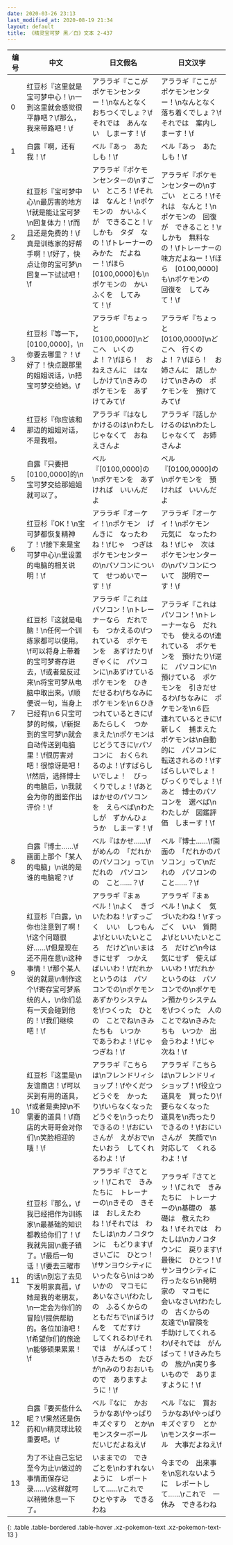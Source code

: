 ```yaml
---
date: 2020-03-26 23:13
last_modified_at: 2020-08-19 21:34
layout: default
title: 《精灵宝可梦 黑／白》文本 2-437
---
```

| 编号 | 中文 | 日文假名 | 日文汉字 |
| ---- | ---- | ---- | --- |
| 0 | 红豆杉『这里就是宝可梦中心！\n一到这里就会感觉很平静吧？\f那么，我来带路吧！\f | アララギ『ここが　ポケモンセンター！\nなんとなく　おちつくでしょ？\fそれでは　あんない　しまーす！\f | アララギ『ここが　ポケモンセンター！\nなんとなく　落ち着くでしょ？\fそれでは　案内しまーす！\f |
| 1 | 白露『啊，还有我！\f | ベル『あっ　あたしも！\f | ベル『あっ　あたしも！\f |
| 2 | 红豆杉『宝可梦中心\n最厉害的地方\f就是能让宝可梦\n回复体力！\f而且还是免费的！\f真是训练家的好帮手啊！\f好了，快点让你的宝可梦\n回复一下试试吧！\f | アララギ『ポケモンセンターの\nすごい　ところ！\fそれは　なんと！\nポケモンの　かいふくが　できること！\rしかも　タダ　なの！\fトレーナーの　みかた　だよねー！\fほら　[0100,0000]も\nポケモンの　かいふくを　してみて！\f | アララギ『ポケモンセンターの\nすごい　ところ！\fそれは　なんと！\nポケモンの　回復が　できること！\rしかも　無料なの！\fトレーナーの　味方だよねー！\fほら　[0100,0000]も\nポケモンの　回復を　してみて！\f |
| 3 | 红豆杉『等一下，[0100,0000]，\n你要去哪里？！\f好了！快点跟那里的姐姐说话，\n把宝可梦交给她。\f | アララギ『ちょっと　[0100,0000]\nどこへ　いくのよ！？\fほら！　おねえさんに　はなしかけて\nきみの　ポケモンを　あずけてみて\f | アララギ『ちょっと　[0100,0000]\nどこへ　行くのよ！？\fほら！　お姉さんに　話しかけて\nきみの　ポケモンを　預けてみて\f |
| 4 | 红豆杉『你应该和那边的姐姐对话，不是我啦。 | アララギ『はなしかけるのは\nわたしじゃなくて　おねえさんよ | アララギ『話しかけるのは\nわたしじゃなくて　お姉さんよ |
| 5 | 白露『只要把[0100,0000]的\n宝可梦交给那姐姐就可以了。 | ベル『[0100,0000]の\nポケモンを　あずければ　いいんだよ | ベル『[0100,0000]の\nポケモンを　預ければ　いいんだよ |
| 6 | 红豆杉『OK！\n宝可梦都恢复精神了！\f接下来是宝可梦中心\n里设置的电脑的相关说明！\f | アララギ『オーケイ！\nポケモン　げんきに　なったわね！\fじゃ　つぎは　ポケモンセンターの\nパソコンについて　せつめいでーす！\f | アララギ『オーケイ！\nポケモン　元気に　なったわね！\fじゃ　次は　ポケモンセンターの\nパソコンについて　説明でーす！\f |
| 7 | 红豆杉『这就是电脑！\n任何一个训练家都可以使用。\f可以将身上带着的宝可梦寄存进去，\f或者是反过来\n将宝可梦从电脑中取出来。\f顺便说一句，当身上已经有\n６只宝可梦的时候，\f新捉到的宝可梦\n就会自动传送到电脑里！\f很厉害对吧！很惊讶是吧！\f然后，选择博士的电脑后，\n我就会为你的图鉴作出评价！\f | アララギ『これは　パソコン！\nトレーナーなら　だれでも　つかえるの\fつれている　ポケモンを　あずけたり\fぎゃくに　パソコンに\nあずけている　ポケモンを　ひきだせるわ\fちなみに　ポケモンを\n６ひき　つれているときに\fあたらしく　つかまえた\nポケモンは　じどうてきに\rパソコンに　おくられるのよ！\fすばらしいでしょ！　びっくりでしょ！\fあと　はかせのパソコンを　えらべば\nわたしが　ずかんひょうか　しまーす！\f | アララギ『これは　パソコン！\nトレーナーなら　だれでも　使えるの\f連れている　ポケモンを　預けたり\f逆に　パソコンに\n預けている　ポケモンを　引きだせるわ\fちなみに　ポケモンを\n６匹　連れているときに\f新しく　捕まえた　ポケモンは\n自動的に　パソコンに　転送されるの！\fすばらしいでしょ！　びっくりでしょ！\fあと　博士のパソコンを　選べば\nわたしが　図鑑評価　しまーす！\f |
| 8 | 白露『博士……\f画面上那个「某人的电脑」\n说的是谁的电脑呢？\f | ベル『はかせ……\fがめんの　「だれかのパソコン」って\nだれの　パソコンの　こと……？\f | ベル『博士……\f画面の　「だれかのパソコン」って\nだれの　パソコンの　こと……？\f |
| 9 | 红豆杉『白露，\n你也注意到了啊！\f这个问题很好……\f但是现在还不用在意\n这种事情！\f那个某人说的就是\n制作这个\f寄存宝可梦系统的人，\n你们总有一天会碰到他的！\f我们继续吧！\f | アララギ『まぁ　ベル！\nよく　きづいたわね！\rすっごく　いい　しつもんよ\fといいたいところ　だけど\nいまは　きにせず　つかえばいいわ！\fだれか　というのは　パソコンでの\nポケモンあずかりシステムを\fつくった　ひとの　ことでね\nきみたちも　いつか　であうわよ！\fじゃ　つぎね！\f | アララギ『まぁ　ベル！\nよく　気づいたわね！\rすっごく　いい　質問よ\fといいたいところ　だけど\n今は　気にせず　使えばいいわ！\fだれか　というのは　パソコンでの\nポケモン預かりシステムを\fつくった　人の　ことでね\nきみたちも　いつか　出会うわよ！\fじゃ　次ね！\f |
| 10 | 红豆杉『这里是\n友谊商店！\f可以买到有用的道具，\f或者是卖掉\n不需要的道具！\f商店的大哥哥会对你们\n笑脸相迎的哦！\f | アララギ『こちらは\nフレンドリィショップ！\fやくだつ　どうぐを　かったり\fいらなくなった　どうぐを\nうったり　できるの！\fおにいさんが　えがおで\nたいおう　してくれるわよ！\f | アララギ『こちらは\nフレンドリィショップ！\f役立つ　道具を　買ったり\f要らなくなった　道具を\n売ったり　できるの！\fおにいさんが　笑顔で\n対応して　くれるわよ！\f |
| 11 | 红豆杉『那么，\f我已经把作为训练家\n最基础的知识都教给你们了！\f我就先回\n鹿子镇了。\f最后一句话！\f要去三曜市的话\n别忘了去见下发明家真菰，\f她是我的老朋友，\n一定会为你们的冒险\f提供帮助的。各位加油吧！\f希望你们的旅途\n能够硕果累累！\f | アララギ『さてとッ！\fこれで　きみたちに　トレーナーの\nきその　きそは　おしえたわね！\fそれでは　わたしは\nカノコタウンに　もどります\fさいごに　ひとつ！\fサンヨウシティに　いったなら\nはつめいかの　マコモに　あいなさい\fわたしの　ふるくからの　ともだちで\nぼうけんを　てだすけ　してくれるわ\fそれでは　がんばって！\fきみたちの　たびが\nみのりおおいもので　ありますように！\f | アララギ『さてとッ！\fこれで　きみたちに　トレーナーの\n基礎の　基礎は　教えたわね！\fそれでは　わたしは\nカノコタウンに　戻ります\f最後に　ひとつ！\fサンヨウシティに　行ったなら\n発明家の　マコモに　会いなさい\fわたしの　古くからの　友達で\n冒険を　手助けしてくれるわ\fそれでは　がんばって！\fきみたちの　旅が\n実り多いもので　ありますように！\f |
| 12 | 白露『要买些什么呢？\f果然还是伤药和\n精灵球比较重要吧。\f | ベル『なに　かおうかなあ\fやっぱり　キズぐすり　とか\nモンスターボール　だいじだよねえ\f | ベル『なに　買おうかなあ\fやっぱり　キズぐすり　とか\nモンスターボール　大事だよねえ\f |
| 13 | 为了不让自己忘记至今为止\n做过的事情而保存记录……\r这样就可以稍微休息一下了。 | いままでの　できごとを\nわすれないように　レポートして……\rこれで　ひとやすみ　できるわね | 今までの　出来事を\n忘れないように　レポートして……\rこれで　一休み　できるわね |
{: .table .table-bordered .table-hover .xz-pokemon-text .xz-pokemon-text-13 }